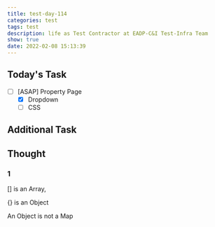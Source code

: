 ```yaml
---
title: test-day-114
categories: test
tags: test
description: life as Test Contractor at EADP-C&I Test-Infra Team
show: true
date: 2022-02-08 15:13:39
---
```

## Today's Task
- [ ] [ASAP] Property Page
    - [x] Dropdown
    - [ ] CSS

## Additional Task 

## Thought

### 1

[] is an Array,

{} is an Object

An Object is not a Map
